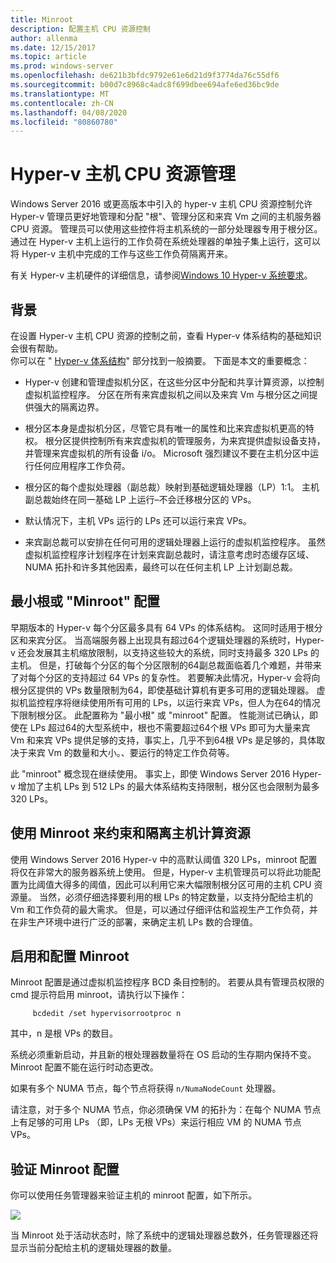 ```yaml
---
title: Minroot
description: 配置主机 CPU 资源控制
author: allenma
ms.date: 12/15/2017
ms.topic: article
ms.prod: windows-server
ms.openlocfilehash: de621b3bfdc9792e61e6d21d9f3774da76c55df6
ms.sourcegitcommit: b00d7c8968c4adc8f699dbee694afe6ed36bc9de
ms.translationtype: MT
ms.contentlocale: zh-CN
ms.lasthandoff: 04/08/2020
ms.locfileid: "80860780"
---
```

# <a name="hyper-v-host-cpu-resource-management"></a>Hyper-v 主机 CPU 资源管理

Windows Server 2016 或更高版本中引入的 hyper-v 主机 CPU 资源控制允许 Hyper-v 管理员更好地管理和分配 "根"、管理分区和来宾 Vm 之间的主机服务器 CPU 资源。 管理员可以使用这些控件将主机系统的一部分处理器专用于根分区。 通过在 Hyper-v 主机上运行的工作负荷在系统处理器的单独子集上运行，这可以将 Hyper-v 主机中完成的工作与这些工作负荷隔离开来。

有关 Hyper-v 主机硬件的详细信息，请参阅[Windows 10 Hyper-v 系统要求](https://docs.microsoft.com/virtualization/hyper-v-on-windows/reference/hyper-v-requirements)。

## <a name="background"></a>背景

在设置 Hyper-v 主机 CPU 资源的控制之前，查看 Hyper-v 体系结构的基础知识会很有帮助。  
你可以在 " [Hyper-v 体系结构](https://docs.microsoft.com/windows-server/administration/performance-tuning/role/hyper-v-server/architecture)" 部分找到一般摘要。
下面是本文的重要概念：

* Hyper-v 创建和管理虚拟机分区，在这些分区中分配和共享计算资源，以控制虚拟机监控程序。  分区在所有来宾虚拟机之间以及来宾 Vm 与根分区之间提供强大的隔离边界。

* 根分区本身是虚拟机分区，尽管它具有唯一的属性和比来宾虚拟机更高的特权。  根分区提供控制所有来宾虚拟机的管理服务，为来宾提供虚拟设备支持，并管理来宾虚拟机的所有设备 i/o。  Microsoft 强烈建议不要在主机分区中运行任何应用程序工作负荷。

* 根分区的每个虚拟处理器（副总裁）映射到基础逻辑处理器（LP）1:1。  主机副总裁始终在同一基础 LP 上运行–不会迁移根分区的 VPs。  

* 默认情况下，主机 VPs 运行的 LPs 还可以运行来宾 VPs。

* 来宾副总裁可以安排在任何可用的逻辑处理器上运行的虚拟机监控程序。  虽然虚拟机监控程序计划程序在计划来宾副总裁时，请注意考虑时态缓存区域、NUMA 拓扑和许多其他因素，最终可以在任何主机 LP 上计划副总裁。

## <a name="the-minimum-root-or-minroot-configuration"></a>最小根或 "Minroot" 配置

早期版本的 Hyper-v 每个分区最多具有 64 VPs 的体系结构。  这同时适用于根分区和来宾分区。  当高端服务器上出现具有超过64个逻辑处理器的系统时，Hyper-v 还会发展其主机缩放限制，以支持这些较大的系统，同时支持最多 320 LPs 的主机。  但是，打破每个分区的每个分区限制的64副总裁面临着几个难题，并带来了对每个分区的支持超过 64 VPs 的复杂性。  若要解决此情况，Hyper-v 会将向根分区提供的 VPs 数量限制为64，即使基础计算机有更多可用的逻辑处理器。  虚拟机监控程序将继续使用所有可用的 LPs，以运行来宾 VPs，但人为在64的情况下限制根分区。  此配置称为 "最小根" 或 "minroot" 配置。  性能测试已确认，即使在 LPs 超过64的大型系统中，根也不需要超过64个根 VPs 即可为大量来宾 Vm 和来宾 VPs 提供足够的支持，事实上，几乎不到64根 VPs 是足够的，具体取决于来宾 Vm 的数量和大小。、要运行的特定工作负荷等。

此 "minroot" 概念现在继续使用。  事实上，即使 Windows Server 2016 Hyper-v 增加了主机 LPs 到 512 LPs 的最大体系结构支持限制，根分区也会限制为最多 320 LPs。

## <a name="using-minroot-to-constrain-and-isolate-host-compute-resources"></a>使用 Minroot 来约束和隔离主机计算资源
使用 Windows Server 2016 Hyper-v 中的高默认阈值 320 LPs，minroot 配置将仅在非常大的服务器系统上使用。  但是，Hyper-v 主机管理员可以将此功能配置为比阈值大得多的阈值，因此可以利用它来大幅限制根分区可用的主机 CPU 资源量。  当然，必须仔细选择要利用的根 LPs 的特定数量，以支持分配给主机的 Vm 和工作负荷的最大需求。  但是，可以通过仔细评估和监视生产工作负荷，并在非生产环境中进行广泛的部署，来确定主机 LPs 数的合理值。

## <a name="enabling-and-configuring-minroot"></a>启用和配置 Minroot

Minroot 配置是通过虚拟机监控程序 BCD 条目控制的。 若要从具有管理员权限的 cmd 提示符启用 minroot，请执行以下操作：

```
     bcdedit /set hypervisorrootproc n
```
其中，n 是根 VPs 的数目。 

系统必须重新启动，并且新的根处理器数量将在 OS 启动的生存期内保持不变。  Minroot 配置不能在运行时动态更改。

如果有多个 NUMA 节点，每个节点将获得 `n/NumaNodeCount` 处理器。

请注意，对于多个 NUMA 节点，你必须确保 VM 的拓扑为：在每个 NUMA 节点上有足够的可用 LPs （即，LPs 无根 VPs）来运行相应 VM 的 NUMA 节点 VPs。

## <a name="verifying-the-minroot-configuration"></a>验证 Minroot 配置

你可以使用任务管理器来验证主机的 minroot 配置，如下所示。

![](./media/minroot-taskman.png)

当 Minroot 处于活动状态时，除了系统中的逻辑处理器总数外，任务管理器还将显示当前分配给主机的逻辑处理器的数量。
 
